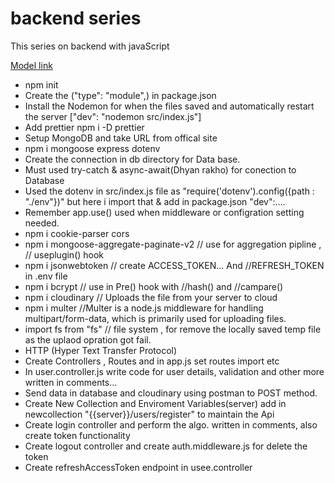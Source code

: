 # backend series

This series on backend with javaScript

[Model link](https://app.eraser.io/workspace/YtPqZ1VogxGy1jzIDkzj)

- npm init
- Create the ("type": "module",) in package.json
- Install the Nodemon for when the files saved and automatically restart the server ["dev": "nodemon src/index.js"]
- Add prettier npm i -D prettier
- Setup MongoDB and take URL from offical site
- npm i mongoose express dotenv
- Create the connection in db directory for Data base.
- Must used try-catch & async-await(Dhyan rakho) for conection to Database
- Used the dotenv in src/index.js file as "require('dotenv').config({path : "./env"})" but here i import that & add in package.json "dev":....
- Remember app.use() used when middleware or configration setting needed.
- npm i cookie-parser cors 
- npm i mongoose-aggregate-paginate-v2      // use for aggregation pipline , // useplugin() hook
- npm i jsonwebtoken   // create ACCESS_TOKEN...   And   //REFRESH_TOKEN in .env file
- npm i bcrypt        // use in Pre() hook with //hash() and //campare()  
- npm i cloudinary     // Uploads the file from your server to cloud
- npm i multer   //Multer is a node.js middleware for handling multipart/form-data, which is primarily used for uploading files.
- import fs from "fs"    // file system , for remove the locally saved temp file as the uplaod opration got fail.
- HTTP (Hyper Text Transfer Protocol) 
- Create Controllers , Routes and in app.js set routes import etc
- In user.controller.js write code for user details, validation and other more written in comments... 
- Send data in database and cloudinary using postman to POST method. 
- Create New Collection and Enviroment Variables(server) add in newcollection "{{server}}/users/register" to maintain the Api
- Create login controller and perform the algo. written in comments, also create token functionality
- Create logout controller and create auth.middleware.js for delete the token
- Create refreshAccessToken endpoint in usee.controller